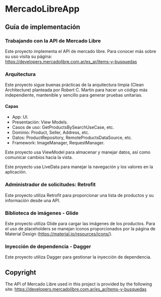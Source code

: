 # MercadoLibreApp

## Guía de implementación

### Trabajando con la API de Mercado Libre

Este proyecto implementa el API de mercado libre. Para conocer más sobre su uso visita su página: https://developers.mercadolibre.com.ar/es_ar/items-y-busquedas

### Arquitectura

Este proyecto sigue buenas prácticas de la arquitectura limpia (Clean Architecture) planteada por Robert C. Martin para hacer un código más independiente, mantenible y sencillo para generar pruebas unitarias.

#### Capas

* App: UI.
* Presentación: View Models.
* Casos de uso: GetProductsBySearchUseCase,  etc.
* Dominio: Product, Seller, Address, etc.
* Datos: ProductRepository, RemoteProductsDataSource, etc.
* Framework: ImageManager,  RequestManager.

Este proyecto usa ViewModel para almacenar y manejar datos, así como comunicar cambios hacia la vista.

Este proyecto usa LiveData para manejar la navegación y los valores en la aplicación.

### Administrador de solicitudes: Retrofit

Este proyecto utiliza Retrofit para proporcionar una lista de productos y su información desde una API.

### Biblioteca de imágenes - Glide

Este proyecto utiliza Glide para cargar las imágenes de los productos. Para el uso de placeholders se manejan íconos proporcionados por la página de Material Design (https://material.io/resources/icons/).

### Inyección de dependencia - Dagger

Este proyecto utiliza Dagger para gestionar la inyección de dependencia.

## Copyright

The API of Mercado Libre used in this project is provided by the following site: https://developers.mercadolibre.com.ar/es_ar/items-y-busquedas
